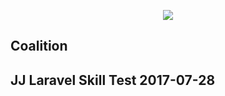 <p align="center"><img src="https://dx6hw0azfi3av.cloudfront.net/wp-content/uploads/logo.png"></p>


## Coalition 

## JJ Laravel Skill Test 2017-07-28
